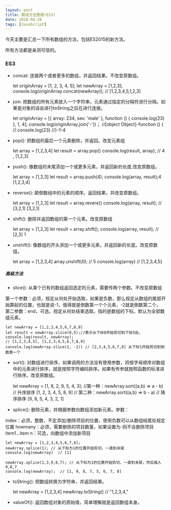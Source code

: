 ```yaml
---
layout: post
title: 数组方法整理(ES3)
date: 2018-04-28
tags: [JavaScript]
---
```


今天主要是汇总一下所有数组的方法，包括ES2015的新方法。

所有方法都是亲测可信的。

### ES3

- concat: 连接两个或者更多的数组，并返回结果。不改变原数组。

    let originArray = [1, 2, 3, 4, 5];
    let newArray = [1,2,3];
    console.log(originArray.concat(newArray));
    // [1,2,3,4,5,1,2,3]

- join: 把数组的所有元素放入一个字符串，元素通过指定的分隔符进行分隔。如果是对象的话会进行toString之后在进行连接。

    let originArray = [{
            array: 234,
            sex: 'male'
        }, function () {
            console.log(23)
        }, 1, 4];
    console.log(originArray.join('-'))；
    //[object Object]-function () {
    //  console.log(23)
    //}-1-4

- pop(): 把数组的最后一个元素删除，并返回。改变元素组

    let array = [1,2,3,4]
    let result = array.pop() 
    console.log(result, array); // 4 , [1,2,3]

- push(): 像数组的末尾添加一个或更多元素，并返回新的长度,改变原数组。

    let array = [1,2,3]
    let result = array.push(4);
    console.log(array, result);4 [1,2,3,4]

- reverse(): 颠倒数组中的元素的顺序。返回结果，并改变原数组。
    
    let array = [1,2,3]
    let result = array.revere()
    console.log(array, result); // [3,2,1] [3,2,1]

- shift(): 删除并返回数组的第一个元素。改变原数组

    let array = [1,2,3]
    let result = array.shift();
    console.log(array, result); // [2,3] 1

- unshift(): 像数组的开头添加一个或更多元素，并返回新的长度。改变原数组。

    let array = [1,2,3,4]
    array.unshift(0); // 5
    console.log(array)  // [1,2,3,4,5]

##### 高级方法

- slice(): 从某个已有的数组返回选定的元素，需要传两个参数。不改变原数组

 第一个参数：必须，规定从何处开始选取，如果是负数，那么规定从数组的尾部开始算起的位置，也就是说-1，值得就是倒数第一个个元素，-2就是倒数第二个。
    第二参数：end，可选，规定从何处结束选取。指的是数组的下标。默认为全部数组元素。

    let newArray = [1,2,3,4,5,6,7,8,9]
    let result = newArray.slice(0,5);//表示从下标0开始剪切到下标5处。
    console.log(result, newArray);
    // [1,2,3,4,5], [1,2,3,4,5,6,7,8,9]
    console.log(newArray.slice(1, -1)) // [2,3,4,5,6,7,8] 从下标1开始剪切到倒数第一个

- sort(): 对数组进行排序，如果调用的方法没有使用参数，将按字母顺序对数组中的元素进行排序，就是按照字符编码排序。如果有传参就按照函数的标准进行排序。改变原数组。

    let newArray = [1, 8, 2, 9, 5, 4, 3];
    //第一种：newArray.sort((a,b) => a - b) // 升序排序 [1, 2, 3, 4, 5, 8, 9]
    // 第二种：newArray.sort((a,b) => b - a) // 降序排序 [9, 8, 5, 4, 3, 2, 1]

- splice(): 删除元素，并根据参数向数组添加新元素。参数：

index：必须，整数，不定添加/删除项目的位置，使用负数可以从数组结尾处规定位置
howmany：必须，需要删除的项目数量，如果设置为-则不会删除项目
item1...item n：可选，向数组中添加新项目

    let newArray = [1,2,3,4,5,6,7,8];
    newArray.splice(1); // 从下标为1的位置开始剪切，一直到末尾
    console.log(newArray)  // [1]
    
    newArray.splice(1,3,9,8,7); // 从下标为1的位置开始剪切，一直到末尾，然后插入9,8,7
    console.log(newArray);  // [1, 9, 8, 7, 5, 6, 7, 8]

- toString(): 把数组转换为字符串，并返回结果。

    let newArray = [1,2,3,4]
    newArray.toString() // "1,2,3,4,"

- valueOf(): 返回数组对象的原始值，简单理解就是返回数组本身。



